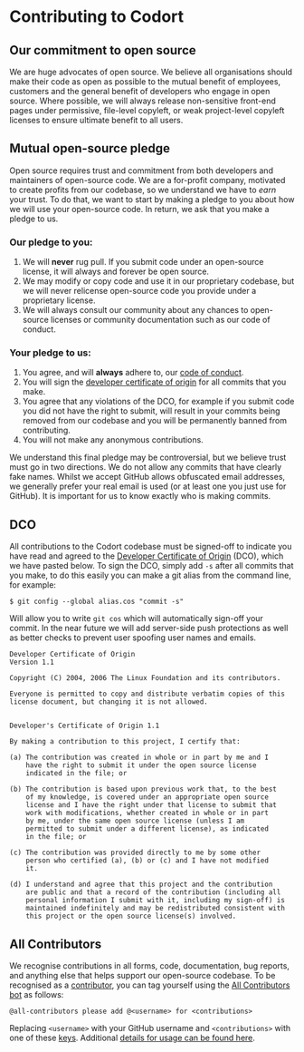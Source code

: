 # Contributing to Codort

## Our commitment to open source

We are huge advocates of open source.
We believe all organisations should make their code as open as possible to the mutual benefit of employees, customers and the general benefit of developers who engage in open source.
Where possible, we will always release non-sensitive front-end pages under permissive, file-level copyleft, or weak project-level copyleft licenses to ensure ultimate benefit to all users.

## Mutual open-source pledge

Open source requires trust and commitment from both developers and maintainers of open-source code.
We are a for-profit company, motivated to create profits from our codebase, so we understand we have to _earn_ your trust.
To do that, we want to start by making a pledge to you about how we will use your open-source code.
In return, we ask that you make a pledge to us.

### Our pledge to you:

1. We will **never** rug pull. If you submit code under an open-source license, it will always and forever be open source.
2. We may modify or copy code and use it in our proprietary codebase, but we will never relicense open-source code you provide under a proprietary license.
3. We will always consult our community about any chances to open-source licenses or community documentation such as our code of conduct.

### Your pledge to us:

1. You agree, and will **always** adhere to, our [code of conduct](CODE_OF_CONDUCT.md).
2. You will sign the [developer certificate of origin](#DCO) for all commits that you make.
3. You agree that any violations of the DCO, for example if you submit code you did not have the right to submit, will result in your commits being removed from our codebase and you will be permanently banned from contributing.
4. You will not make any anonymous contributions.

We understand this final pledge may be controversial, but we believe trust must go in two directions. We do not allow any commits that have clearly fake names. Whilst we accept GitHub allows obfuscated email addresses, we generally prefer your real email is used (or at least one you just use for GitHub). It is important for us to know exactly who is making commits.

## DCO

All contributions to the Codort codebase must be signed-off to indicate you have read and agreed to the [Developer Certificate of Origin](https://developercertificate.org/) (DCO), which we have pasted below.
To sign the DCO, simply add `-s` after all commits that you make, to do this easily you can make a git alias from the command line, for example:

`$ git config --global alias.cos "commit -s"`

Will allow you to write `git cos` which will automatically sign-off your commit.
In the near future we will add server-side push protections as well as better checks to prevent user spoofing user names and emails.

```
Developer Certificate of Origin
Version 1.1

Copyright (C) 2004, 2006 The Linux Foundation and its contributors.

Everyone is permitted to copy and distribute verbatim copies of this
license document, but changing it is not allowed.


Developer's Certificate of Origin 1.1

By making a contribution to this project, I certify that:

(a) The contribution was created in whole or in part by me and I
    have the right to submit it under the open source license
    indicated in the file; or

(b) The contribution is based upon previous work that, to the best
    of my knowledge, is covered under an appropriate open source
    license and I have the right under that license to submit that
    work with modifications, whether created in whole or in part
    by me, under the same open source license (unless I am
    permitted to submit under a different license), as indicated
    in the file; or

(c) The contribution was provided directly to me by some other
    person who certified (a), (b) or (c) and I have not modified
    it.

(d) I understand and agree that this project and the contribution
    are public and that a record of the contribution (including all
    personal information I submit with it, including my sign-off) is
    maintained indefinitely and may be redistributed consistent with
    this project or the open source license(s) involved.
```

## All Contributors

We recognise contributions in all forms, code, documentation, bug reports, and anything else that helps support our open-source codebase.
To be recognised as a [contributor](CONTRIBUTORS.md), you can tag yourself using the [All Contributors bot](https://allcontributors.org/) as follows:

`@all-contributors please add @<username> for <contributions>`

Replacing `<username>` with your GitHub username and `<contributions>` with one of these [keys](https://allcontributors.org/docs/en/emoji-key).
Additional [details for usage can be found here](https://allcontributors.org/docs/en/bot/usage).
